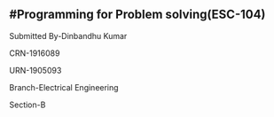 #Programming for Problem solving(ESC-104)
--------------------
Submitted By-Dinbandhu Kumar

CRN-1916089

URN-1905093

Branch-Electrical Engineering

Section-B
